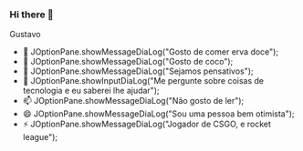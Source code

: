 ### Hi there 👋

<!--
**fastyzin/fastyzin** is a ✨ _special_ ✨ repository because its `README.md` (this file) appears on your GitHub profile.

Here are some ideas to get you started:

--> Gustavo
- 🌱 JOptionPane.showMessageDiaLog("Gosto de comer erva doce");
- 👯 JOptionPane.showMessageDiaLog("Gosto de coco");
- 🤔 JOptionPane.showMessageDiaLog("Sejamos pensativos");
- 💬 JOptionPane.showInputDiaLog("Me pergunte sobre coisas de tecnologia e eu saberei lhe ajudar");
- 📫 JOptionPane.showMessageDiaLog("Não gosto de ler");
- 😄 JOptionPane.showMessageDiaLog("Sou uma pessoa bem otimista");
- ⚡ JOptionPane.showMessageDiaLog("Jogador de CSGO, e rocket league");


